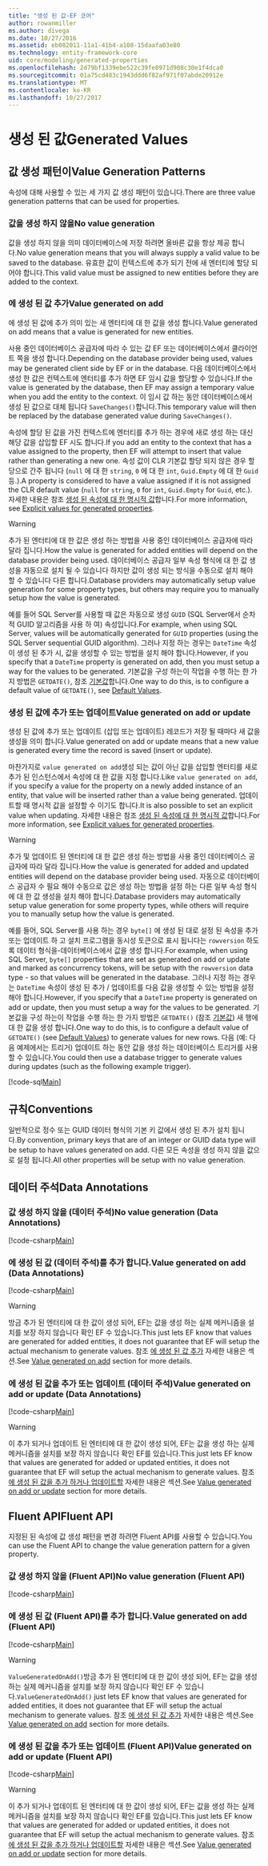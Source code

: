 ```yaml
---
title: "생성 된 값-EF 코어"
author: rowanmiller
ms.author: divega
ms.date: 10/27/2016
ms.assetid: eb082011-11a1-41b4-a108-15daafa03e80
ms.technology: entity-framework-core
uid: core/modeling/generated-properties
ms.openlocfilehash: 2d79bf1339ebe522c39fe8971d908c30e1f4dca0
ms.sourcegitcommit: 01a75cd483c1943ddd6f82af971f07abde20912e
ms.translationtype: MT
ms.contentlocale: ko-KR
ms.lasthandoff: 10/27/2017
---
```

# <a name="generated-values"></a><span data-ttu-id="b1cb8-102">생성 된 값</span><span class="sxs-lookup"><span data-stu-id="b1cb8-102">Generated Values</span></span>

## <a name="value-generation-patterns"></a><span data-ttu-id="b1cb8-103">값 생성 패턴이</span><span class="sxs-lookup"><span data-stu-id="b1cb8-103">Value Generation Patterns</span></span>

<span data-ttu-id="b1cb8-104">속성에 대해 사용할 수 있는 세 가지 값 생성 패턴이 있습니다.</span><span class="sxs-lookup"><span data-stu-id="b1cb8-104">There are three value generation patterns that can be used for properties.</span></span>

### <a name="no-value-generation"></a><span data-ttu-id="b1cb8-105">값을 생성 하지 않을</span><span class="sxs-lookup"><span data-stu-id="b1cb8-105">No value generation</span></span>

<span data-ttu-id="b1cb8-106">값을 생성 하지 않을 의미 데이터베이스에 저장 하려면 올바른 값을 항상 제공 합니다.</span><span class="sxs-lookup"><span data-stu-id="b1cb8-106">No value generation means that you will always supply a valid value to be saved to the database.</span></span> <span data-ttu-id="b1cb8-107">유효한 값이 컨텍스트에 추가 되기 전에 새 엔터티에 할당 되어야 합니다.</span><span class="sxs-lookup"><span data-stu-id="b1cb8-107">This valid value must be assigned to new entities before they are added to the context.</span></span>

### <a name="value-generated-on-add"></a><span data-ttu-id="b1cb8-108">에 생성 된 값 추가</span><span class="sxs-lookup"><span data-stu-id="b1cb8-108">Value generated on add</span></span>

<span data-ttu-id="b1cb8-109">에 생성 된 값에 추가 의미 있는 새 엔터티에 대 한 값을 생성 합니다.</span><span class="sxs-lookup"><span data-stu-id="b1cb8-109">Value generated on add means that a value is generated for new entities.</span></span>

<span data-ttu-id="b1cb8-110">사용 중인 데이터베이스 공급자에 따라 수 있는 값 EF 또는 데이터베이스에서 클라이언트 쪽을 생성 합니다.</span><span class="sxs-lookup"><span data-stu-id="b1cb8-110">Depending on the database provider being used, values may be generated client side by EF or in the database.</span></span> <span data-ttu-id="b1cb8-111">다음 데이터베이스에서 생성 한 값은 컨텍스트에 엔터티를 추가 하면 EF 임시 값을 할당할 수 있습니다.</span><span class="sxs-lookup"><span data-stu-id="b1cb8-111">If the value is generated by the database, then EF may assign a temporary value when you add the entity to the context.</span></span> <span data-ttu-id="b1cb8-112">이 임시 값 하는 동안 데이터베이스에서 생성 된 값으로 대체 됩니다 `SaveChanges()`합니다.</span><span class="sxs-lookup"><span data-stu-id="b1cb8-112">This temporary value will then be replaced by the database generated value during `SaveChanges()`.</span></span>

<span data-ttu-id="b1cb8-113">속성에 할당 된 값을 가진 컨텍스트에 엔터티를 추가 하는 경우에 새로 생성 하는 대신 해당 값을 삽입할 EF 시도 합니다.</span><span class="sxs-lookup"><span data-stu-id="b1cb8-113">If you add an entity to the context that has a value assigned to the property, then EF will attempt to insert that value rather than generating a new one.</span></span> <span data-ttu-id="b1cb8-114">속성 값이 CLR 기본값 할당 되지 않은 경우 할당으로 간주 됩니다 (`null` 에 대 한 `string`, `0` 에 대 한 `int`, `Guid.Empty` 에 대 한 `Guid`등.).</span><span class="sxs-lookup"><span data-stu-id="b1cb8-114">A property is considered to have a value assigned if it is not assigned the CLR default value (`null` for `string`, `0` for `int`, `Guid.Empty` for `Guid`, etc.).</span></span> <span data-ttu-id="b1cb8-115">자세한 내용은 참조 [생성 된 속성에 대 한 명시적 값](..\saving\explicit-values-generated-properties.md)합니다.</span><span class="sxs-lookup"><span data-stu-id="b1cb8-115">For more information, see [Explicit values for generated properties](..\saving\explicit-values-generated-properties.md).</span></span>

> [!WARNING]  
> <span data-ttu-id="b1cb8-116">추가 된 엔터티에 대 한 값은 생성 하는 방법을 사용 중인 데이터베이스 공급자에 따라 달라 집니다.</span><span class="sxs-lookup"><span data-stu-id="b1cb8-116">How the value is generated for added entities will depend on the database provider being used.</span></span> <span data-ttu-id="b1cb8-117">데이터베이스 공급자 일부 속성 형식에 대 한 값 생성을 자동으로 설치 될 수 있습니다 하지만 값이 생성 되는 방식을 수동으로 설치 해야 할 수 있습니다 다른 합니다.</span><span class="sxs-lookup"><span data-stu-id="b1cb8-117">Database providers may automatically setup value generation for some property types, but others may require you to manually setup how the value is generated.</span></span>
>
> <span data-ttu-id="b1cb8-118">예를 들어 SQL Server를 사용할 때 값은 자동으로 생성 `GUID` (SQL Server에서 순차적 GUID 알고리즘을 사용 하 여) 속성입니다.</span><span class="sxs-lookup"><span data-stu-id="b1cb8-118">For example, when using SQL Server, values will be automatically generated for `GUID` properties (using the SQL Server sequential GUID algorithm).</span></span> <span data-ttu-id="b1cb8-119">그러나 지정 하는 경우는 `DateTime` 속성이 생성 된 추가 시, 값을 생성할 수 있는 방법을 설치 해야 합니다.</span><span class="sxs-lookup"><span data-stu-id="b1cb8-119">However, if you specify that a `DateTime` property is generated on add, then you must setup a way for the values to be generated.</span></span> <span data-ttu-id="b1cb8-120">기본값을 구성 하는이 작업을 수행 하는 한 가지 방법은 `GETDATE()`, 참조 [기본값](relational/default-values.md)합니다.</span><span class="sxs-lookup"><span data-stu-id="b1cb8-120">One way to do this, is to configure a default value of `GETDATE()`, see [Default Values](relational/default-values.md).</span></span>

### <a name="value-generated-on-add-or-update"></a><span data-ttu-id="b1cb8-121">생성 된 값에 추가 또는 업데이트</span><span class="sxs-lookup"><span data-stu-id="b1cb8-121">Value generated on add or update</span></span>

<span data-ttu-id="b1cb8-122">생성 된 값에 추가 또는 업데이트 (삽입 또는 업데이트) 레코드가 저장 될 때마다 새 값을 생성을 의미 합니다.</span><span class="sxs-lookup"><span data-stu-id="b1cb8-122">Value generated on add or update means that a new value is generated every time the record is saved (insert or update).</span></span>

<span data-ttu-id="b1cb8-123">마찬가지로 `value generated on add`생성 되는 값이 아닌 값을 삽입할 엔터티를 새로 추가 된 인스턴스에서 속성에 대 한 값을 지정 합니다.</span><span class="sxs-lookup"><span data-stu-id="b1cb8-123">Like `value generated on add`, if you specify a value for the property on a newly added instance of an entity, that value will be inserted rather than a value being generated.</span></span> <span data-ttu-id="b1cb8-124">업데이트할 때 명시적 값을 설정할 수 이기도 합니다.</span><span class="sxs-lookup"><span data-stu-id="b1cb8-124">It is also possible to set an explicit value when updating.</span></span> <span data-ttu-id="b1cb8-125">자세한 내용은 참조 [생성 된 속성에 대 한 명시적 값](..\saving\explicit-values-generated-properties.md)합니다.</span><span class="sxs-lookup"><span data-stu-id="b1cb8-125">For more information, see [Explicit values for generated properties](..\saving\explicit-values-generated-properties.md).</span></span>

> [!WARNING]  
> <span data-ttu-id="b1cb8-126">추가 및 업데이트 된 엔터티에 대 한 값은 생성 하는 방법을 사용 중인 데이터베이스 공급자에 따라 달라 집니다.</span><span class="sxs-lookup"><span data-stu-id="b1cb8-126">How the value is generated for added and updated entities will depend on the database provider being used.</span></span> <span data-ttu-id="b1cb8-127">자동으로 데이터베이스 공급자 수 필요 해야 수동으로 값은 생성 하는 방법을 설정 하는 다른 일부 속성 형식에 대 한 값 생성을 설치 해야 합니다.</span><span class="sxs-lookup"><span data-stu-id="b1cb8-127">Database providers may automatically setup value generation for some property types, while others will require you to manually setup how the value is generated.</span></span>
>
> <span data-ttu-id="b1cb8-128">예를 들어, SQL Server를 사용 하는 경우 `byte[]` 에 생성 된 대로 설정 된 속성을 추가 또는 업데이트 하 고 설치 프로그램을 동시성 토큰으로 표시 됩니다는 `rowversion` 하도록 데이터 형식을-데이터베이스에서 값을 생성 합니다.</span><span class="sxs-lookup"><span data-stu-id="b1cb8-128">For example, when using SQL Server, `byte[]` properties that are set as generated on add or update and marked as concurrency tokens, will be setup with the `rowversion` data type - so that values will be generated in the database.</span></span> <span data-ttu-id="b1cb8-129">그러나 지정 하는 경우는 `DateTime` 속성이 생성 된 추가 / 업데이트를 다음 값을 생성할 수 있는 방법을 설정 해야 합니다.</span><span class="sxs-lookup"><span data-stu-id="b1cb8-129">However, if you specify that a `DateTime` property is generated on add or update, then you must setup a way for the values to be generated.</span></span> <span data-ttu-id="b1cb8-130">기본값을 구성 하는이 작업을 수행 하는 한 가지 방법은 `GETDATE()` (참조 [기본값](relational/default-values.md)) 새 행에 대 한 값을 생성 합니다.</span><span class="sxs-lookup"><span data-stu-id="b1cb8-130">One way to do this, is to configure a default value of `GETDATE()` (see [Default Values](relational/default-values.md)) to generate values for new rows.</span></span> <span data-ttu-id="b1cb8-131">다음 (예: 다음 예제에서는 트리거) 업데이트 하는 동안 값을 생성 하는 데이터베이스 트리거를 사용할 수 있습니다.</span><span class="sxs-lookup"><span data-stu-id="b1cb8-131">You could then use a database trigger to generate values during updates (such as the following example trigger).</span></span>
>
> [!code-sql[Main](../../../samples/core/Modeling/FluentAPI/Samples/ValueGeneratedOnAddOrUpdate.sql)]

## <a name="conventions"></a><span data-ttu-id="b1cb8-132">규칙</span><span class="sxs-lookup"><span data-stu-id="b1cb8-132">Conventions</span></span>

<span data-ttu-id="b1cb8-133">일반적으로 정수 또는 GUID 데이터 형식의 기본 키 값에서 생성 된 추가 설치 됩니다.</span><span class="sxs-lookup"><span data-stu-id="b1cb8-133">By convention, primary keys that are of an integer or GUID data type will be setup to have values generated on add.</span></span> <span data-ttu-id="b1cb8-134">다른 모든 속성을 생성 하지 않을 값으로 설정 됩니다.</span><span class="sxs-lookup"><span data-stu-id="b1cb8-134">All other properties will be setup with no value generation.</span></span>

## <a name="data-annotations"></a><span data-ttu-id="b1cb8-135">데이터 주석</span><span class="sxs-lookup"><span data-stu-id="b1cb8-135">Data Annotations</span></span>

### <a name="no-value-generation-data-annotations"></a><span data-ttu-id="b1cb8-136">값 생성 하지 않을 (데이터 주석)</span><span class="sxs-lookup"><span data-stu-id="b1cb8-136">No value generation (Data Annotations)</span></span>

[!code-csharp[Main](../../../samples/core/Modeling/DataAnnotations/Samples/ValueGeneratedNever.cs#Sample)]

### <a name="value-generated-on-add-data-annotations"></a><span data-ttu-id="b1cb8-137">에 생성 된 값 (데이터 주석)를 추가 합니다.</span><span class="sxs-lookup"><span data-stu-id="b1cb8-137">Value generated on add (Data Annotations)</span></span>

[!code-csharp[Main](../../../samples/core/Modeling/DataAnnotations/Samples/ValueGeneratedOnAdd.cs#Sample)]

> [!WARNING]  
> <span data-ttu-id="b1cb8-138">방금 추가 된 엔터티에 대 한 값이 생성 되어, EF는 값을 생성 하는 실제 메커니즘을 설치를 보장 하지 않습니다 확인 EF 수 있습니다.</span><span class="sxs-lookup"><span data-stu-id="b1cb8-138">This just lets EF know that values are generated for added entities, it does not guarantee that EF will setup the actual mechanism to generate values.</span></span> <span data-ttu-id="b1cb8-139">참조 [에 생성 된 값 추가](#value-generated-on-add) 자세한 내용은 섹션.</span><span class="sxs-lookup"><span data-stu-id="b1cb8-139">See [Value generated on add](#value-generated-on-add) section for more details.</span></span>

### <a name="value-generated-on-add-or-update-data-annotations"></a><span data-ttu-id="b1cb8-140">에 생성 된 값을 추가 또는 업데이트 (데이터 주석)</span><span class="sxs-lookup"><span data-stu-id="b1cb8-140">Value generated on add or update (Data Annotations)</span></span>

[!code-csharp[Main](../../../samples/core/Modeling/DataAnnotations/Samples/ValueGeneratedOnAddOrUpdate.cs#Sample)]

> [!WARNING]  
> <span data-ttu-id="b1cb8-141">이 추가 되거나 업데이트 된 엔터티에 대 한 값이 생성 되어, EF는 값을 생성 하는 실제 메커니즘을 설치를 보장 하지 않습니다 확인 EF를 있습니다.</span><span class="sxs-lookup"><span data-stu-id="b1cb8-141">This just lets EF know that values are generated for added or updated entities, it does not guarantee that EF will setup the actual mechanism to generate values.</span></span> <span data-ttu-id="b1cb8-142">참조 [에 생성 된 값을 추가 하거나 업데이트할](#value-generated-on-add-or-update) 자세한 내용은 섹션.</span><span class="sxs-lookup"><span data-stu-id="b1cb8-142">See [Value generated on add or update](#value-generated-on-add-or-update) section for more details.</span></span>

## <a name="fluent-api"></a><span data-ttu-id="b1cb8-143">Fluent API</span><span class="sxs-lookup"><span data-stu-id="b1cb8-143">Fluent API</span></span>

<span data-ttu-id="b1cb8-144">지정된 된 속성에 값 생성 패턴을 변경 하려면 Fluent API를 사용할 수 있습니다.</span><span class="sxs-lookup"><span data-stu-id="b1cb8-144">You can use the Fluent API to change the value generation pattern for a given property.</span></span>

### <a name="no-value-generation-fluent-api"></a><span data-ttu-id="b1cb8-145">값 생성 하지 않을 (Fluent API)</span><span class="sxs-lookup"><span data-stu-id="b1cb8-145">No value generation (Fluent API)</span></span>

[!code-csharp[Main](../../../samples/core/Modeling/FluentAPI/Samples/ValueGeneratedNever.cs#Sample)]

### <a name="value-generated-on-add-fluent-api"></a><span data-ttu-id="b1cb8-146">에 생성 된 값 (Fluent API)를 추가 합니다.</span><span class="sxs-lookup"><span data-stu-id="b1cb8-146">Value generated on add (Fluent API)</span></span>

[!code-csharp[Main](../../../samples/core/Modeling/FluentAPI/Samples/ValueGeneratedOnAdd.cs#Sample)]

> [!WARNING]  
> <span data-ttu-id="b1cb8-147">`ValueGeneratedOnAdd()`방금 추가 된 엔터티에 대 한 값이 생성 되어, EF는 값을 생성 하는 실제 메커니즘을 설치를 보장 하지 않습니다 확인 EF 수 있습니다.</span><span class="sxs-lookup"><span data-stu-id="b1cb8-147">`ValueGeneratedOnAdd()` just lets EF know that values are generated for added entities, it does not guarantee that EF will setup the actual mechanism to generate values.</span></span>  <span data-ttu-id="b1cb8-148">참조 [에 생성 된 값 추가](#value-generated-on-add) 자세한 내용은 섹션.</span><span class="sxs-lookup"><span data-stu-id="b1cb8-148">See [Value generated on add](#value-generated-on-add) section for more details.</span></span>

### <a name="value-generated-on-add-or-update-fluent-api"></a><span data-ttu-id="b1cb8-149">에 생성 된 값을 추가 또는 업데이트 (Fluent API)</span><span class="sxs-lookup"><span data-stu-id="b1cb8-149">Value generated on add or update (Fluent API)</span></span>

[!code-csharp[Main](../../../samples/core/Modeling/FluentAPI/Samples/ValueGeneratedOnAddOrUpdate.cs#Sample)]

> [!WARNING]  
> <span data-ttu-id="b1cb8-150">이 추가 되거나 업데이트 된 엔터티에 대 한 값이 생성 되어, EF는 값을 생성 하는 실제 메커니즘을 설치를 보장 하지 않습니다 확인 EF를 있습니다.</span><span class="sxs-lookup"><span data-stu-id="b1cb8-150">This just lets EF know that values are generated for added or updated entities, it does not guarantee that EF will setup the actual mechanism to generate values.</span></span> <span data-ttu-id="b1cb8-151">참조 [에 생성 된 값을 추가 하거나 업데이트할](#value-generated-on-add-or-update) 자세한 내용은 섹션.</span><span class="sxs-lookup"><span data-stu-id="b1cb8-151">See [Value generated on add or update](#value-generated-on-add-or-update) section for more details.</span></span>
